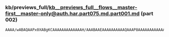 ### kb/previews_full/kb__previews_full__flows__master-first__master-only@auth.har.part075.md.part001.md (part 002)

```md
AAAA/wABAQAAPx0XABgKCAAAAAAAAAAAAAH/AAABAAEAAAAAAAAAAQAAAP8AAAAAAAAAAAAAAP8AAAAAAAAAAAABAAEA
```

```
